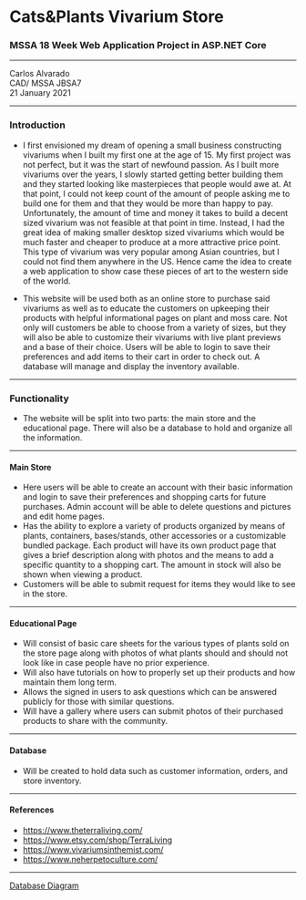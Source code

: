 # Cats&Plants Vivarium Store
### MSSA 18 Week Web Application Project in ASP.NET Core

---

Carlos Alvarado <br/>
CAD/ MSSA JBSA7 <br/>
21 January 2021 <br/>

---

	
###  	Introduction
+ 	I first envisioned my dream of opening a small business constructing vivariums when I built my first one at the age of 15. My first project was not perfect, but it was the start of newfound passion. As I built more vivariums over the years, I slowly started getting better building them and they started looking like masterpieces that people would awe at. At that point, I could not keep count of the amount of people asking me to build one for them and that they would be more than happy to pay. Unfortunately, the amount of time and money it takes to build a decent sized vivarium was not feasible at that point in time. Instead, I had the great idea of making smaller desktop sized vivariums which would be much faster and cheaper to produce at a more attractive price point. This type of vivarium was very popular among Asian countries, but I could not find them anywhere in the US. Hence came the idea to create a web application to show case these pieces of art to the western side of the world.

+	This website will be used both as an online store to purchase said vivariums as well as to educate the customers on upkeeping their products with helpful informational pages on plant and moss care. Not only will customers be able to choose from a variety of sizes, but they will also be able to customize their vivariums with live plant previews and a base of their choice. Users will be able to login to save their preferences and add items to their cart in order to check out. A database will manage and display the inventory available.
----
### 	Functionality 
+	The website will be split into two parts: the main store and the educational page. There will also be a database to hold and organize all the information.
---
#### 	Main Store
+	Here users will be able to create an account with their basic information and login to save their preferences and shopping carts for future purchases. Admin account will be able to delete questions and pictures and edit home pages.
+	Has the ability to explore a variety of products organized by means of plants, containers, bases/stands, other accessories or a customizable bundled package. Each product will have its own product page that gives a brief description along with photos and the means to add a specific quantity to a shopping cart. The amount in stock will also be shown when viewing a product.
+	Customers will be able to submit request for items they would like to see in the store.
---
#### 	Educational Page
+	Will consist of basic care sheets for the various types of plants sold on the store page along with photos of what plants should and should not look like in case people have no prior experience.
+	Will also have tutorials on how to properly set up their products and how maintain them long term.
+	Allows the signed in users to ask questions which can be answered publicly for those with similar questions.
+	Will have a gallery where users can submit photos of their purchased products to share with the community.
---
#### 	Database
+	 Will be created to hold data such as customer information, orders, and store inventory.
---
#### 	References
+ 	https://www.theterraliving.com/
+ 	https://www.etsy.com/shop/TerraLiving
+ 	https://www.vivariumsinthemist.com/
+ 	https://www.neherpetoculture.com/
---
[Database Diagram](DatabaseDiagram.pdf)
